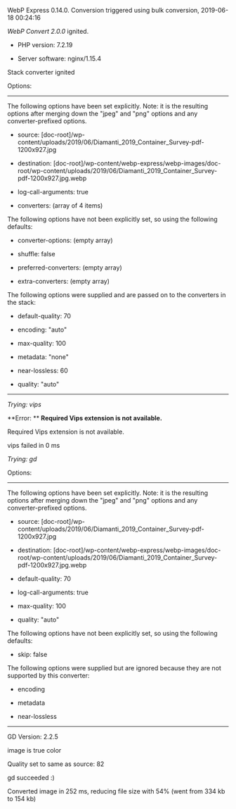 WebP Express 0.14.0. Conversion triggered using bulk conversion, 2019-06-18 00:24:16

*WebP Convert 2.0.0*  ignited.
- PHP version: 7.2.19
- Server software: nginx/1.15.4

Stack converter ignited

Options:
------------
The following options have been set explicitly. Note: it is the resulting options after merging down the "jpeg" and "png" options and any converter-prefixed options.
- source: [doc-root]/wp-content/uploads/2019/06/Diamanti_2019_Container_Survey-pdf-1200x927.jpg
- destination: [doc-root]/wp-content/webp-express/webp-images/doc-root/wp-content/uploads/2019/06/Diamanti_2019_Container_Survey-pdf-1200x927.jpg.webp
- log-call-arguments: true
- converters: (array of 4 items)

The following options have not been explicitly set, so using the following defaults:
- converter-options: (empty array)
- shuffle: false
- preferred-converters: (empty array)
- extra-converters: (empty array)

The following options were supplied and are passed on to the converters in the stack:
- default-quality: 70
- encoding: "auto"
- max-quality: 100
- metadata: "none"
- near-lossless: 60
- quality: "auto"
------------


*Trying: vips* 

**Error: ** **Required Vips extension is not available.** 
Required Vips extension is not available.
vips failed in 0 ms

*Trying: gd* 

Options:
------------
The following options have been set explicitly. Note: it is the resulting options after merging down the "jpeg" and "png" options and any converter-prefixed options.
- source: [doc-root]/wp-content/uploads/2019/06/Diamanti_2019_Container_Survey-pdf-1200x927.jpg
- destination: [doc-root]/wp-content/webp-express/webp-images/doc-root/wp-content/uploads/2019/06/Diamanti_2019_Container_Survey-pdf-1200x927.jpg.webp
- default-quality: 70
- log-call-arguments: true
- max-quality: 100
- quality: "auto"

The following options have not been explicitly set, so using the following defaults:
- skip: false

The following options were supplied but are ignored because they are not supported by this converter:
- encoding
- metadata
- near-lossless
------------

GD Version: 2.2.5
image is true color
Quality set to same as source: 82
gd succeeded :)

Converted image in 252 ms, reducing file size with 54% (went from 334 kb to 154 kb)
